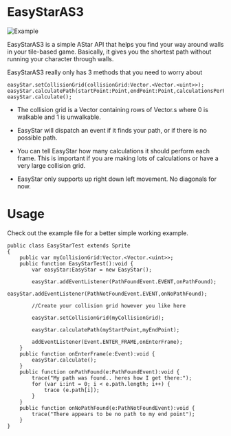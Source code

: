 # EasyStarAS3

![Example](http://prettymuchbryce.com/easystar.jpg)

EasyStarAS3 is a simple AStar API that helps you find your way around walls in your tile-based game. Basically, it gives you the shortest path without running your character through walls.

EasyStarAS3 really only has 3 methods that you need to worry about

	easyStar.setCollisionGrid(collisionGrid:Vector.<Vector.<uint>>);
	easyStar.calculatePath(startPoint:Point,endPoint:Point,calculationsPerFrame:uint);
	easyStar.calculate();

* The collision grid is a Vector containing rows of Vector.<uint>s where 0 is walkable and 1 is unwalkable.

* EasyStar will dispatch an event if it finds your path, or if there is no possible path.

* You can tell EasyStar how many calculations it should perform each frame. This is important if you are making lots of calculations or have a very large collision grid.

* EasyStar only supports up right down left movement. No diagonals for now.

# Usage

Check out the example file for a better simple working example.

	public class EasyStarTest extends Sprite
	{
		public var myCollisionGrid:Vector.<Vector.<uint>>;
		public function EasyStarTest():void {
			var easyStar:EasyStar = new EasyStar();
		
			easyStar.addEventListener(PathFoundEvent.EVENT,onPathFound);
			easyStar.addEventListener(PathNotFoundEvent.EVENT,onNoPathFound);

			//Create your collision grid however you like here

			easyStar.setCollisionGrid(myCollisionGrid);
		
			easyStar.calculatePath(myStartPoint,myEndPoint);
		
			addEventListener(Event.ENTER_FRAME,onEnterFrame);
		}
		public function onEnterFrame(e:Event):void {
			easyStar.calculate();
		}
		public function onPathFound(e:PathFoundEvent):void {
			trace("My path was found.. heres how I get there:");
			for (var i:int = 0; i < e.path.length; i++) {
				trace (e.path[i]);
			}
		}
		public function onNoPathFound(e:PathNotFoundEvent):void {
			trace("There appears to be no path to my end point");
		}
	}
		
		
